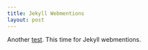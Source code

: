 ```yaml
---
title: Jekyll Webmentions
layout: post
---
```


Another [test][]. This time for Jekyll webmentions.

[test]: https://www.aaron-gustafson.com
